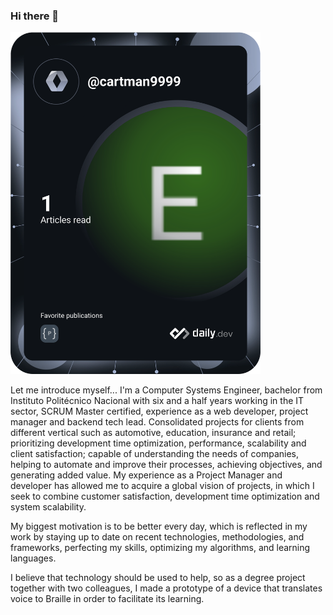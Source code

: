 ### Hi there 👋

<a href="https://app.daily.dev/cartman9999"><img src="https://github.com/cartman9999/cartman9999/blob/master/devcard.svg" width="400" alt="Eric Montes de Oca's Dev Card"/></a>


Let me introduce myself...
I'm a Computer Systems Engineer, bachelor from Instituto Politécnico Nacional with six and a half years working in the IT sector, SCRUM Master certified, experience as a web developer, project manager and backend tech lead. Consolidated projects for clients from different vertical such as automotive, education, insurance and retail; prioritizing development time optimization, performance, scalability and client satisfaction; capable of understanding the needs of companies, helping to automate and improve their processes, achieving objectives, and generating added value. My experience as a Project Manager and developer has allowed me to acquire a global vision of projects, in which I seek to combine customer satisfaction, development time optimization and system scalability.

My biggest motivation is to be better every day, which is reflected in my work by staying up to date on recent technologies, methodologies, and frameworks, perfecting my skills, optimizing my algorithms, and learning languages.

I believe that technology should be used to help, so as a degree project together with two colleagues, I made a prototype of a device that translates voice to Braille in order to facilitate its learning.

<!--
**cartman9999/cartman9999** is a ✨ _special_ ✨ repository because its `README.md` (this file) appears on your GitHub profile.

Here are some ideas to get you started:

- 🔭 I’m currently working on ...
- 🌱 I’m currently learning ...
- 👯 I’m looking to collaborate on ...
- 🤔 I’m looking for help with ...
- 💬 Ask me about ...
- 📫 How to reach me: ...
- 😄 Pronouns: ...
- ⚡ Fun fact: ...
-->

